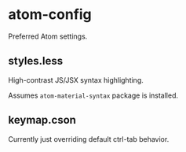 # atom-config

Preferred Atom settings.

## styles.less

High-contrast JS/JSX syntax highlighting.

Assumes `atom-material-syntax` package is installed.

## keymap.cson

Currently just overriding default ctrl-tab behavior.
